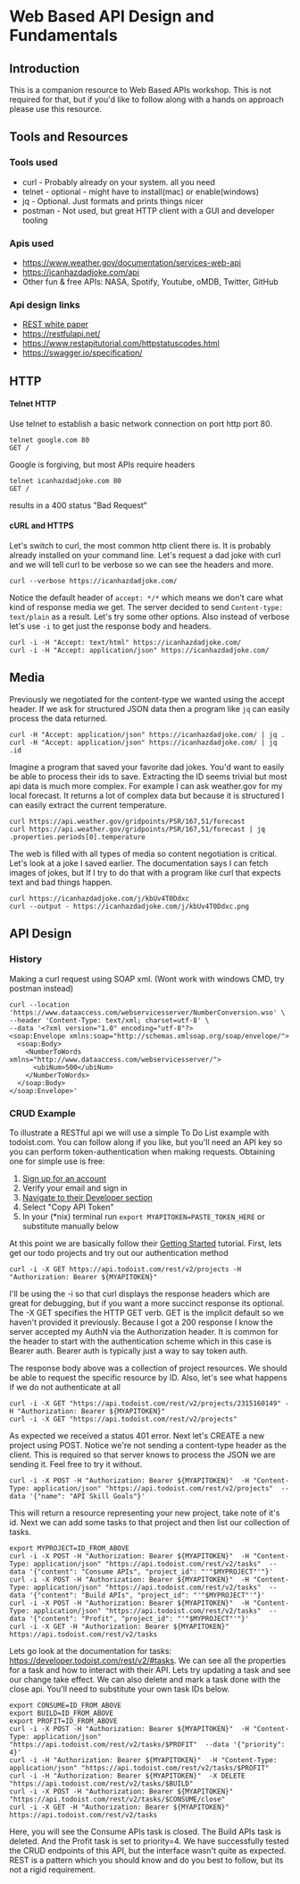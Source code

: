 # Web Based API Design and Fundamentals
## Introduction
This is a companion resource to Web Based APIs workshop. This is not required for that, but if you'd like to follow along with a hands on approach please use this resource.

## Tools and Resources
### Tools used
* curl - Probably already on your system. all you need
* telnet - optional - might have to install(mac) or enable(windows)
* jq - Optional. Just formats and prints things nicer
* postman - Not used, but great HTTP client with a GUI and developer tooling

### Apis used
* https://www.weather.gov/documentation/services-web-api
*  https://icanhazdadjoke.com/api
* Other fun & free APIs: NASA, Spotify, Youtube, oMDB, Twitter, GitHub

### Api design links
* [REST white paper](https://www.ics.uci.edu/~fielding/pubs/dissertation/rest_arch_style.htm)
* https://restfulapi.net/
* https://www.restapitutorial.com/httpstatuscodes.html
* https://swagger.io/specification/

## HTTP
#### Telnet HTTP
Use telnet to establish a basic network connection on port http port 80.
```
telnet google.com 80
GET /
```
Google is forgiving, but most APIs require headers
```
telnet icanhazdadjoke.com 80
GET /
```
results in a 400 status "Bad Request"

#### cURL and HTTPS
Let's switch to curl, the most common http client there is. It is probably already installed on your command line. Let's request a dad joke with curl and we will tell curl to be verbose so we can see the headers and more.
```
curl --verbose https://icanhazdadjoke.com/
```
Notice the default header of `accept: */*` which means we don't care what kind of response media we get. The server decided to send `Content-type: text/plain` as a result. Let's try some other options. Also instead of verbose let's use `-i` to get just the response body and headers.
```
curl -i -H "Accept: text/html" https://icanhazdadjoke.com/
curl -i -H "Accept: application/json" https://icanhazdadjoke.com/
```

## Media
Previously we negotiated for the content-type we wanted using the accept header. If we ask for structured JSON data then a program like `jq` can easily process the data returned.
```
curl -H "Accept: application/json" https://icanhazdadjoke.com/ | jq .
curl -H "Accept: application/json" https://icanhazdadjoke.com/ | jq .id
```
Imagine a program that saved your favorite dad jokes. You'd want to easily be able to process their ids to save. Extracting the ID seems trivial but most api data is much more complex. For example I can ask weather.gov for my local forecast. It returns a lot of complex data but because it is structured I can easily extract the current temperature.
```
curl https://api.weather.gov/gridpoints/PSR/167,51/forecast
curl https://api.weather.gov/gridpoints/PSR/167,51/forecast | jq .properties.periods[0].temperature
```
The web is filled with all types of media so content negotiation is critical. Let's look at a joke I saved earlier. The documentation says I can fetch images of jokes, but If I try to do that with a program like curl that expects text and bad things happen.
```
curl https://icanhazdadjoke.com/j/kbUv4T0Ddxc
curl --output - https://icanhazdadjoke.com/j/kbUv4T0Ddxc.png
```

## API Design

### History
Making a curl request using SOAP xml. (Wont work with windows CMD, try postman instead)
```
curl --location 'https://www.dataaccess.com/webservicesserver/NumberConversion.wso' \
--header 'Content-Type: text/xml; charset=utf-8' \
--data '<?xml version="1.0" encoding="utf-8"?>
<soap:Envelope xmlns:soap="http://schemas.xmlsoap.org/soap/envelope/">
  <soap:Body>
    <NumberToWords xmlns="http://www.dataaccess.com/webservicesserver/">
      <ubiNum>500</ubiNum>
    </NumberToWords>
  </soap:Body>
</soap:Envelope>'
```

### CRUD Example
To illustrate a RESTful api we will use a simple To Do List example with todoist.com. You can follow along if you like, but you'll need an API key so you can perform token-authentication when making requests. Obtaining one for simple use is free:
1. [Sign up for an account](https://todoist.com/auth/signup)
2. Verify your email and sign in
3. [Navigate to their Developer section](https://todoist.com/app/settings/integrations/developer)
4. Select "Copy API Token"
5. In your (*nix) terminal run `export MYAPITOKEN=PASTE_TOKEN_HERE` or substitute manually below

At this point we are basically follow their [Getting Started](https://developer.todoist.com/rest/v2/#getting-started) tutorial. First, lets get our todo projects and try out our authentication method

```
curl -i -X GET https://api.todoist.com/rest/v2/projects -H "Authorization: Bearer ${MYAPITOKEN}"
```
I'll be using the -i so that curl displays the response headers which are great for debugging, but if you want a more succinct  response its optional. The -X GET specifies the HTTP GET verb. GET is the implicit default so we haven't provided it previously. Because I got a 200 response I know the server accepted my AuthN via the Authorization header. It is common for the header to start with the authentication scheme which in this case is Bearer auth. Bearer auth is typically just a way to say token auth.

The response body above was a collection of project resources. We should be able to request the specific resource by ID. Also, let's see what happens if we do not authenticate at all
```
curl -i -X GET "https://api.todoist.com/rest/v2/projects/2315160149" -H "Authorization: Bearer ${MYAPITOKEN}"
curl -i -X GET "https://api.todoist.com/rest/v2/projects"
```
As expected we received a status 401 error. Next let's CREATE a new project using POST. Notice we're not sending a content-type header as the client. This is required so that server knows to process the JSON we are sending it. Feel free to try it without.
```
curl -i -X POST -H "Authorization: Bearer ${MYAPITOKEN}"  -H "Content-Type: application/json" "https://api.todoist.com/rest/v2/projects"  --data '{"name": "API Skill Goals"}'
```
This will return a resource representing your new project, take note of it's id. Next we can add some tasks to that project and then list our collection of tasks.
```
export MYPROJECT=ID_FROM_ABOVE
curl -i -X POST -H "Authorization: Bearer ${MYAPITOKEN}"  -H "Content-Type: application/json" "https://api.todoist.com/rest/v2/tasks"  --data '{"content": "Consume APIs", "project_id": "'"$MYPROJECT"'"}'
curl -i -X POST -H "Authorization: Bearer ${MYAPITOKEN}"  -H "Content-Type: application/json" "https://api.todoist.com/rest/v2/tasks"  --data '{"content": "Build APIs", "project_id": "'"$MYPROJECT"'"}'
curl -i -X POST -H "Authorization: Bearer ${MYAPITOKEN}"  -H "Content-Type: application/json" "https://api.todoist.com/rest/v2/tasks"  --data '{"content": "Profit", "project_id": "'"$MYPROJECT"'"}'
curl -i -X GET -H "Authorization: Bearer ${MYAPITOKEN}" https://api.todoist.com/rest/v2/tasks
```
Lets go look at the documentation for tasks: https://developer.todoist.com/rest/v2/#tasks. We can see all the properties for a task and how to interact with their API. Lets try updating a task and see our change take effect. We can also delete and mark a task done with the close api. You'll need to substitute your own task IDs below.
```
export CONSUME=ID_FROM_ABOVE
export BUILD=ID_FROM_ABOVE
export PROFIT=ID_FROM_ABOVE
curl -i -X POST -H "Authorization: Bearer ${MYAPITOKEN}"  -H "Content-Type: application/json" "https://api.todoist.com/rest/v2/tasks/$PROFIT"  --data '{"priority": 4}'
curl -i -H "Authorization: Bearer ${MYAPITOKEN}"  -H "Content-Type: application/json" "https://api.todoist.com/rest/v2/tasks/$PROFIT"
curl -i -H "Authorization: Bearer ${MYAPITOKEN}"  -X DELETE "https://api.todoist.com/rest/v2/tasks/$BUILD"
curl -i -X POST -H "Authorization: Bearer ${MYAPITOKEN}" "https://api.todoist.com/rest/v2/tasks/$CONSUME/close"
curl -i -X GET -H "Authorization: Bearer ${MYAPITOKEN}" https://api.todoist.com/rest/v2/tasks
```
Here, you will see the Consume APIs task is closed.  The Build APIs task is deleted.  And the Profit task is set to priority=4.
We have successfully tested the CRUD endpoints of this API, but the interface wasn't quite as expected. REST is a pattern which you should know and do you best to follow, but its not a rigid requirement.

